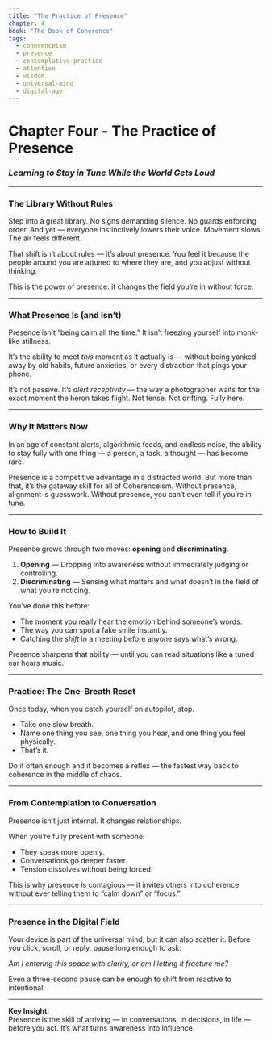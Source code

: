 ```yaml
---
title: "The Practice of Presence"
chapter: 4
book: "The Book of Coherence"
tags:
  - coherenceism
  - presence
  - contemplative-practice
  - attention
  - wisdom
  - universal-mind
  - digital-age
---
```

# Chapter Four - The Practice of Presence

### *Learning to Stay in Tune While the World Gets Loud*

---
### **The Library Without Rules**

Step into a great library. No signs demanding silence. No guards enforcing order. And yet — everyone instinctively lowers their voice. Movement slows. The air feels different.

That shift isn’t about rules — it’s about presence. You feel it because the people around you are attuned to where they are, and you adjust without thinking.

This is the power of presence: it changes the field you’re in without force.

---
### **What Presence Is (and Isn’t)**

Presence isn’t “being calm all the time.” It isn’t freezing yourself into monk-like stillness.

It’s the ability to meet _this_ moment as it actually is — without being yanked away by old habits, future anxieties, or every distraction that pings your phone.

It’s not passive. It’s _alert receptivity_ — the way a photographer waits for the exact moment the heron takes flight. Not tense. Not drifting. Fully here.

---
### **Why It Matters Now**

In an age of constant alerts, algorithmic feeds, and endless noise, the ability to stay fully with one thing — a person, a task, a thought — has become rare.

Presence is a competitive advantage in a distracted world. But more than that, it’s the gateway skill for all of Coherenceism. Without presence, alignment is guesswork. Without presence, you can’t even tell if you’re in tune.

---
### **How to Build It**

Presence grows through two moves: **opening** and **discriminating**.

1. **Opening** — Dropping into awareness without immediately judging or controlling.
2. **Discriminating** — Sensing what matters and what doesn’t in the field of what you’re noticing.

You’ve done this before:

- The moment you really hear the emotion behind someone’s words.
- The way you can spot a fake smile instantly.
- Catching the _shift_ in a meeting before anyone says what’s wrong.

Presence sharpens that ability — until you can read situations like a tuned ear hears music.

---
### **Practice: The One-Breath Reset**

Once today, when you catch yourself on autopilot, stop.

- Take one slow breath.
- Name one thing you see, one thing you hear, and one thing you feel physically. 
- That’s it.

Do it often enough and it becomes a reflex — the fastest way back to coherence in the middle of chaos.

---
### **From Contemplation to Conversation**

Presence isn’t just internal. It changes relationships.

When you’re fully present with someone:

- They speak more openly.
- Conversations go deeper faster.
- Tension dissolves without being forced.

This is why presence is contagious — it invites others into coherence without ever telling them to “calm down” or “focus.”

---
### **Presence in the Digital Field**

Your device is part of the universal mind, but it can also scatter it. Before you click, scroll, or reply, pause long enough to ask:  

_Am I entering this space with clarity, or am I letting it fracture me?_

Even a three-second pause can be enough to shift from reactive to intentional.

---
**Key Insight:**  
Presence is the skill of arriving — in conversations, in decisions, in life — before you act. It’s what turns awareness into influence.